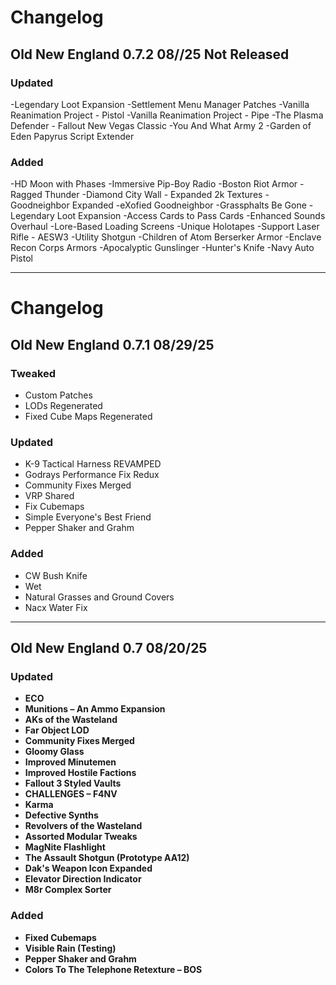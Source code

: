 # Changelog

## Old New England 0.7.2 08//25  Not Released

### Updated

-Legendary Loot Expansion
-Settlement Menu Manager Patches
-Vanilla Reanimation Project - Pistol
-Vanilla Reanimation Project - Pipe
-The Plasma Defender - Fallout New Vegas Classic
-You And What Army 2
-Garden of Eden Papyrus Script Extender

### Added

-HD Moon with Phases
-Immersive Pip-Boy Radio
-Boston Riot Armor
-Ragged Thunder
-Diamond City Wall - Expanded 2k Textures
-Goodneighbor Expanded
-eXofied Goodneighbor
-Grassphalts Be Gone
-Legendary Loot Expansion
-Access Cards to Pass Cards
-Enhanced Sounds Overhaul
-Lore-Based Loading Screens
-Unique Holotapes
-Support Laser Rifle - AESW3
-Utility Shotgun
-Children of Atom Berserker Armor
-Enclave Recon Corps Armors
-Apocalyptic Gunslinger
-Hunter's Knife
-Navy Auto Pistol

---

# Changelog

## Old New England 0.7.1 08/29/25

### Tweaked
- Custom Patches
- LODs Regenerated  
- Fixed Cube Maps Regenerated  

### Updated
- K-9 Tactical Harness REVAMPED  
- Godrays Performance Fix Redux  
- Community Fixes Merged  
- VRP Shared  
- Fix Cubemaps  
- Simple Everyone's Best Friend  
- Pepper Shaker and Grahm  

### Added
- CW Bush Knife  
- Wet  
- Natural Grasses and Ground Covers  
- Nacx Water Fix  


---

## Old New England 0.7 08/20/25

### Updated
- **ECO**  
- **Munitions – An Ammo Expansion**  
- **AKs of the Wasteland**  
- **Far Object LOD**  
- **Community Fixes Merged**  
- **Gloomy Glass**  
- **Improved Minutemen**  
- **Improved Hostile Factions**  
- **Fallout 3 Styled Vaults**  
- **CHALLENGES – F4NV**  
- **Karma**  
- **Defective Synths**  
- **Revolvers of the Wasteland**  
- **Assorted Modular Tweaks**  
- **MagNite Flashlight**  
- **The Assault Shotgun (Prototype AA12)**  
- **Dak's Weapon Icon Expanded**  
- **Elevator Direction Indicator**  
- **M8r Complex Sorter**  

### Added
- **Fixed Cubemaps**  
- **Visible Rain (Testing)**  
- **Pepper Shaker and Grahm**  
- **Colors To The Telephone Retexture – BOS**  
